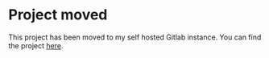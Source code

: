 # Project moved

This project has been moved to my self hosted Gitlab instance. You can find the project [here](https://git.sespra.ch/BakxY/DiscordApexBotJS).
